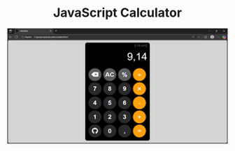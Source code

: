 <div align="center">
  <h1>JavaScript Calculator</h1>
</div>

![image_alt](https://github.com/mateuszcalderon/javascript-calculator/blob/main/Calculator.jpg?raw=true)
